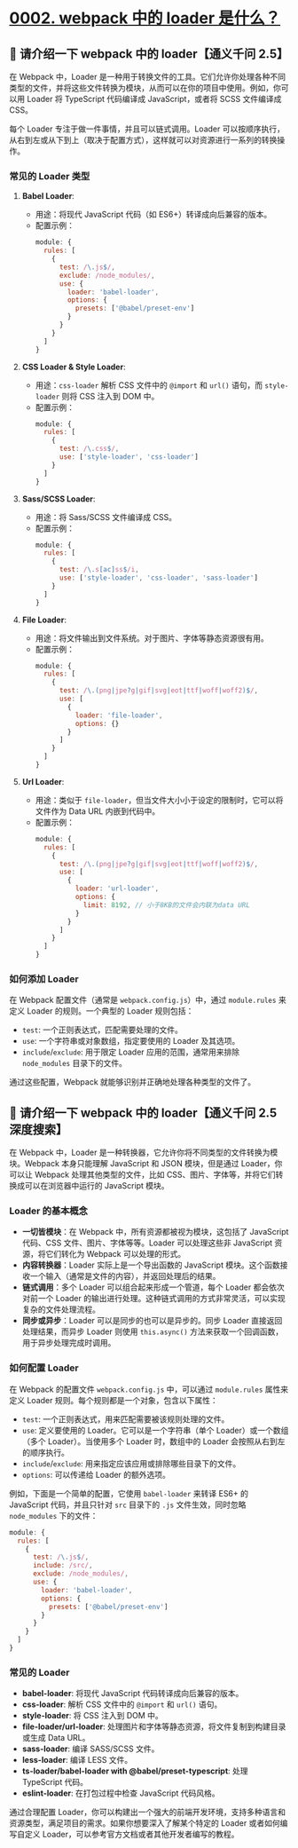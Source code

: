 # [0002. webpack 中的 loader 是什么？](https://github.com/Tdahuyou/webpack/tree/main/0002.%20webpack%20%E4%B8%AD%E7%9A%84%20loader%20%E6%98%AF%E4%BB%80%E4%B9%88%EF%BC%9F)

## 🤖 请介绍一下 webpack 中的 loader【通义千问 2.5】

在 Webpack 中，Loader 是一种用于转换文件的工具。它们允许你处理各种不同类型的文件，并将这些文件转换为模块，从而可以在你的项目中使用。例如，你可以用 Loader 将 TypeScript 代码编译成 JavaScript，或者将 SCSS 文件编译成 CSS。

每个 Loader 专注于做一件事情，并且可以链式调用。Loader 可以按顺序执行，从右到左或从下到上（取决于配置方式），这样就可以对资源进行一系列的转换操作。

### 常见的 Loader 类型

1. **Babel Loader**:
   - 用途：将现代 JavaScript 代码（如 ES6+）转译成向后兼容的版本。
   - 配置示例：
     ```javascript
     module: {
       rules: [
         {
           test: /\.js$/,
           exclude: /node_modules/,
           use: {
             loader: 'babel-loader',
             options: {
               presets: ['@babel/preset-env']
             }
           }
         }
       ]
     }
     ```

2. **CSS Loader & Style Loader**:
   - 用途：`css-loader` 解析 CSS 文件中的 `@import` 和 `url()` 语句，而 `style-loader` 则将 CSS 注入到 DOM 中。
   - 配置示例：
     ```javascript
     module: {
       rules: [
         {
           test: /\.css$/,
           use: ['style-loader', 'css-loader']
         }
       ]
     }
     ```

3. **Sass/SCSS Loader**:
   - 用途：将 Sass/SCSS 文件编译成 CSS。
   - 配置示例：
     ```javascript
     module: {
       rules: [
         {
           test: /\.s[ac]ss$/i,
           use: ['style-loader', 'css-loader', 'sass-loader']
         }
       ]
     }
     ```

4. **File Loader**:
   - 用途：将文件输出到文件系统。对于图片、字体等静态资源很有用。
   - 配置示例：
     ```javascript
     module: {
       rules: [
         {
           test: /\.(png|jpe?g|gif|svg|eot|ttf|woff|woff2)$/,
           use: [
             {
               loader: 'file-loader',
               options: {}
             }
           ]
         }
       ]
     }
     ```

5. **Url Loader**:
   - 用途：类似于 `file-loader`，但当文件大小小于设定的限制时，它可以将文件作为 Data URL 内嵌到代码中。
   - 配置示例：
     ```javascript
     module: {
       rules: [
         {
           test: /\.(png|jpe?g|gif|svg|eot|ttf|woff|woff2)$/,
           use: [
             {
               loader: 'url-loader',
               options: {
                 limit: 8192, // 小于8KB的文件会内联为data URL
               }
             }
           ]
         }
       ]
     }
     ```

### 如何添加 Loader

在 Webpack 配置文件（通常是 `webpack.config.js`）中，通过 `module.rules` 来定义 Loader 的规则。一个典型的 Loader 规则包括：

- `test`: 一个正则表达式，匹配需要处理的文件。
- `use`: 一个字符串或对象数组，指定要使用的 Loader 及其选项。
- `include`/`exclude`: 用于限定 Loader 应用的范围，通常用来排除 `node_modules` 目录下的文件。

通过这些配置，Webpack 就能够识别并正确地处理各种类型的文件了。

## 🤖 请介绍一下 webpack 中的 loader【通义千问 2.5 深度搜索】

在 Webpack 中，Loader 是一种转换器，它允许你将不同类型的文件转换为模块。Webpack 本身只能理解 JavaScript 和 JSON 模块，但是通过 Loader，你可以让 Webpack 处理其他类型的文件，比如 CSS、图片、字体等，并将它们转换成可以在浏览器中运行的 JavaScript 模块。

### Loader 的基本概念

- **一切皆模块**：在 Webpack 中，所有资源都被视为模块，这包括了 JavaScript 代码、CSS 文件、图片、字体等等。Loader 可以处理这些非 JavaScript 资源，将它们转化为 Webpack 可以处理的形式。
- **内容转换器**：Loader 实际上是一个导出函数的 JavaScript 模块。这个函数接收一个输入（通常是文件的内容），并返回处理后的结果。
- **链式调用**：多个 Loader 可以组合起来形成一个管道，每个 Loader 都会依次对前一个 Loader 的输出进行处理。这种链式调用的方式非常灵活，可以实现复杂的文件处理流程。
- **同步或异步**：Loader 可以是同步的也可以是异步的。同步 Loader 直接返回处理结果，而异步 Loader 则使用 `this.async()` 方法来获取一个回调函数，用于异步处理完成时调用。

### 如何配置 Loader

在 Webpack 的配置文件 `webpack.config.js` 中，可以通过 `module.rules` 属性来定义 Loader 规则。每个规则都是一个对象，包含以下属性：

- `test`: 一个正则表达式，用来匹配需要被该规则处理的文件。
- `use`: 定义要使用的 Loader。它可以是一个字符串（单个 Loader）或一个数组（多个 Loader）。当使用多个 Loader 时，数组中的 Loader 会按照从右到左的顺序执行。
- `include`/`exclude`: 用来指定应该应用或排除哪些目录下的文件。
- `options`: 可以传递给 Loader 的额外选项。

例如，下面是一个简单的配置，它使用 `babel-loader` 来转译 ES6+ 的 JavaScript 代码，并且只针对 `src` 目录下的 `.js` 文件生效，同时忽略 `node_modules` 下的文件：

```javascript
module: {
  rules: [
    {
      test: /\.js$/,
      include: /src/,
      exclude: /node_modules/,
      use: {
        loader: 'babel-loader',
        options: {
          presets: ['@babel/preset-env']
        }
      }
    }
  ]
}
```

### 常见的 Loader

- **babel-loader**: 将现代 JavaScript 代码转译成向后兼容的版本。
- **css-loader**: 解析 CSS 文件中的 `@import` 和 `url()` 语句。
- **style-loader**: 将 CSS 注入到 DOM 中。
- **file-loader/url-loader**: 处理图片和字体等静态资源，将文件复制到构建目录或生成 Data URL。
- **sass-loader**: 编译 SASS/SCSS 文件。
- **less-loader**: 编译 LESS 文件。
- **ts-loader/babel-loader with @babel/preset-typescript**: 处理 TypeScript 代码。
- **eslint-loader**: 在打包过程中检查 JavaScript 代码风格。

通过合理配置 Loader，你可以构建出一个强大的前端开发环境，支持多种语言和资源类型，满足项目的需求。如果你想要深入了解某个特定的 Loader 或者如何编写自定义 Loader，可以参考官方文档或者其他开发者编写的教程。